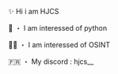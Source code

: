✨ Hi i am HJCS

🐍 ・ I am interessed of python

👩‍💻 ・ I am interessed of OSINT

🇫🇷 ・ My discord : hjcs__

 

